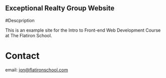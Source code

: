 Exceptional Realty Group Website
---

#Descpription

This is an example site for the Intro to Front-end Web Development Course at The Flatiron School.

# Contact 

email: jon@flatironschool.com